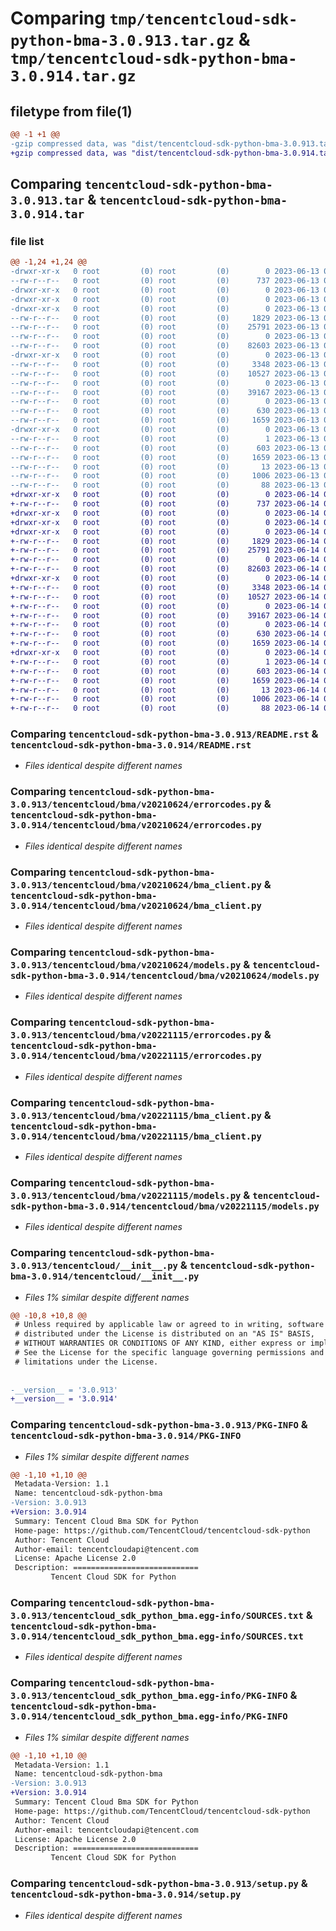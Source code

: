 # Comparing `tmp/tencentcloud-sdk-python-bma-3.0.913.tar.gz` & `tmp/tencentcloud-sdk-python-bma-3.0.914.tar.gz`

## filetype from file(1)

```diff
@@ -1 +1 @@
-gzip compressed data, was "dist/tencentcloud-sdk-python-bma-3.0.913.tar", last modified: Tue Jun 13 02:04:52 2023, max compression
+gzip compressed data, was "dist/tencentcloud-sdk-python-bma-3.0.914.tar", last modified: Wed Jun 14 00:19:29 2023, max compression
```

## Comparing `tencentcloud-sdk-python-bma-3.0.913.tar` & `tencentcloud-sdk-python-bma-3.0.914.tar`

### file list

```diff
@@ -1,24 +1,24 @@
-drwxr-xr-x   0 root         (0) root         (0)        0 2023-06-13 02:04:52.000000 tencentcloud-sdk-python-bma-3.0.913/
--rw-r--r--   0 root         (0) root         (0)      737 2023-06-13 02:04:52.000000 tencentcloud-sdk-python-bma-3.0.913/README.rst
-drwxr-xr-x   0 root         (0) root         (0)        0 2023-06-13 02:04:52.000000 tencentcloud-sdk-python-bma-3.0.913/tencentcloud/
-drwxr-xr-x   0 root         (0) root         (0)        0 2023-06-13 02:04:52.000000 tencentcloud-sdk-python-bma-3.0.913/tencentcloud/bma/
-drwxr-xr-x   0 root         (0) root         (0)        0 2023-06-13 02:04:52.000000 tencentcloud-sdk-python-bma-3.0.913/tencentcloud/bma/v20210624/
--rw-r--r--   0 root         (0) root         (0)     1829 2023-06-13 02:04:52.000000 tencentcloud-sdk-python-bma-3.0.913/tencentcloud/bma/v20210624/errorcodes.py
--rw-r--r--   0 root         (0) root         (0)    25791 2023-06-13 02:04:52.000000 tencentcloud-sdk-python-bma-3.0.913/tencentcloud/bma/v20210624/bma_client.py
--rw-r--r--   0 root         (0) root         (0)        0 2023-06-13 02:04:52.000000 tencentcloud-sdk-python-bma-3.0.913/tencentcloud/bma/v20210624/__init__.py
--rw-r--r--   0 root         (0) root         (0)    82603 2023-06-13 02:04:52.000000 tencentcloud-sdk-python-bma-3.0.913/tencentcloud/bma/v20210624/models.py
-drwxr-xr-x   0 root         (0) root         (0)        0 2023-06-13 02:04:52.000000 tencentcloud-sdk-python-bma-3.0.913/tencentcloud/bma/v20221115/
--rw-r--r--   0 root         (0) root         (0)     3348 2023-06-13 02:04:52.000000 tencentcloud-sdk-python-bma-3.0.913/tencentcloud/bma/v20221115/errorcodes.py
--rw-r--r--   0 root         (0) root         (0)    10527 2023-06-13 02:04:52.000000 tencentcloud-sdk-python-bma-3.0.913/tencentcloud/bma/v20221115/bma_client.py
--rw-r--r--   0 root         (0) root         (0)        0 2023-06-13 02:04:52.000000 tencentcloud-sdk-python-bma-3.0.913/tencentcloud/bma/v20221115/__init__.py
--rw-r--r--   0 root         (0) root         (0)    39167 2023-06-13 02:04:52.000000 tencentcloud-sdk-python-bma-3.0.913/tencentcloud/bma/v20221115/models.py
--rw-r--r--   0 root         (0) root         (0)        0 2023-06-13 02:04:52.000000 tencentcloud-sdk-python-bma-3.0.913/tencentcloud/bma/__init__.py
--rw-r--r--   0 root         (0) root         (0)      630 2023-06-13 02:04:52.000000 tencentcloud-sdk-python-bma-3.0.913/tencentcloud/__init__.py
--rw-r--r--   0 root         (0) root         (0)     1659 2023-06-13 02:04:52.000000 tencentcloud-sdk-python-bma-3.0.913/PKG-INFO
-drwxr-xr-x   0 root         (0) root         (0)        0 2023-06-13 02:04:52.000000 tencentcloud-sdk-python-bma-3.0.913/tencentcloud_sdk_python_bma.egg-info/
--rw-r--r--   0 root         (0) root         (0)        1 2023-06-13 02:04:52.000000 tencentcloud-sdk-python-bma-3.0.913/tencentcloud_sdk_python_bma.egg-info/dependency_links.txt
--rw-r--r--   0 root         (0) root         (0)      603 2023-06-13 02:04:52.000000 tencentcloud-sdk-python-bma-3.0.913/tencentcloud_sdk_python_bma.egg-info/SOURCES.txt
--rw-r--r--   0 root         (0) root         (0)     1659 2023-06-13 02:04:52.000000 tencentcloud-sdk-python-bma-3.0.913/tencentcloud_sdk_python_bma.egg-info/PKG-INFO
--rw-r--r--   0 root         (0) root         (0)       13 2023-06-13 02:04:52.000000 tencentcloud-sdk-python-bma-3.0.913/tencentcloud_sdk_python_bma.egg-info/top_level.txt
--rw-r--r--   0 root         (0) root         (0)     1006 2023-06-13 02:04:52.000000 tencentcloud-sdk-python-bma-3.0.913/setup.py
--rw-r--r--   0 root         (0) root         (0)       88 2023-06-13 02:04:52.000000 tencentcloud-sdk-python-bma-3.0.913/setup.cfg
+drwxr-xr-x   0 root         (0) root         (0)        0 2023-06-14 00:19:29.000000 tencentcloud-sdk-python-bma-3.0.914/
+-rw-r--r--   0 root         (0) root         (0)      737 2023-06-14 00:19:29.000000 tencentcloud-sdk-python-bma-3.0.914/README.rst
+drwxr-xr-x   0 root         (0) root         (0)        0 2023-06-14 00:19:29.000000 tencentcloud-sdk-python-bma-3.0.914/tencentcloud/
+drwxr-xr-x   0 root         (0) root         (0)        0 2023-06-14 00:19:29.000000 tencentcloud-sdk-python-bma-3.0.914/tencentcloud/bma/
+drwxr-xr-x   0 root         (0) root         (0)        0 2023-06-14 00:19:29.000000 tencentcloud-sdk-python-bma-3.0.914/tencentcloud/bma/v20210624/
+-rw-r--r--   0 root         (0) root         (0)     1829 2023-06-14 00:19:29.000000 tencentcloud-sdk-python-bma-3.0.914/tencentcloud/bma/v20210624/errorcodes.py
+-rw-r--r--   0 root         (0) root         (0)    25791 2023-06-14 00:19:29.000000 tencentcloud-sdk-python-bma-3.0.914/tencentcloud/bma/v20210624/bma_client.py
+-rw-r--r--   0 root         (0) root         (0)        0 2023-06-14 00:19:29.000000 tencentcloud-sdk-python-bma-3.0.914/tencentcloud/bma/v20210624/__init__.py
+-rw-r--r--   0 root         (0) root         (0)    82603 2023-06-14 00:19:29.000000 tencentcloud-sdk-python-bma-3.0.914/tencentcloud/bma/v20210624/models.py
+drwxr-xr-x   0 root         (0) root         (0)        0 2023-06-14 00:19:29.000000 tencentcloud-sdk-python-bma-3.0.914/tencentcloud/bma/v20221115/
+-rw-r--r--   0 root         (0) root         (0)     3348 2023-06-14 00:19:29.000000 tencentcloud-sdk-python-bma-3.0.914/tencentcloud/bma/v20221115/errorcodes.py
+-rw-r--r--   0 root         (0) root         (0)    10527 2023-06-14 00:19:29.000000 tencentcloud-sdk-python-bma-3.0.914/tencentcloud/bma/v20221115/bma_client.py
+-rw-r--r--   0 root         (0) root         (0)        0 2023-06-14 00:19:29.000000 tencentcloud-sdk-python-bma-3.0.914/tencentcloud/bma/v20221115/__init__.py
+-rw-r--r--   0 root         (0) root         (0)    39167 2023-06-14 00:19:29.000000 tencentcloud-sdk-python-bma-3.0.914/tencentcloud/bma/v20221115/models.py
+-rw-r--r--   0 root         (0) root         (0)        0 2023-06-14 00:19:29.000000 tencentcloud-sdk-python-bma-3.0.914/tencentcloud/bma/__init__.py
+-rw-r--r--   0 root         (0) root         (0)      630 2023-06-14 00:19:29.000000 tencentcloud-sdk-python-bma-3.0.914/tencentcloud/__init__.py
+-rw-r--r--   0 root         (0) root         (0)     1659 2023-06-14 00:19:29.000000 tencentcloud-sdk-python-bma-3.0.914/PKG-INFO
+drwxr-xr-x   0 root         (0) root         (0)        0 2023-06-14 00:19:29.000000 tencentcloud-sdk-python-bma-3.0.914/tencentcloud_sdk_python_bma.egg-info/
+-rw-r--r--   0 root         (0) root         (0)        1 2023-06-14 00:19:29.000000 tencentcloud-sdk-python-bma-3.0.914/tencentcloud_sdk_python_bma.egg-info/dependency_links.txt
+-rw-r--r--   0 root         (0) root         (0)      603 2023-06-14 00:19:29.000000 tencentcloud-sdk-python-bma-3.0.914/tencentcloud_sdk_python_bma.egg-info/SOURCES.txt
+-rw-r--r--   0 root         (0) root         (0)     1659 2023-06-14 00:19:29.000000 tencentcloud-sdk-python-bma-3.0.914/tencentcloud_sdk_python_bma.egg-info/PKG-INFO
+-rw-r--r--   0 root         (0) root         (0)       13 2023-06-14 00:19:29.000000 tencentcloud-sdk-python-bma-3.0.914/tencentcloud_sdk_python_bma.egg-info/top_level.txt
+-rw-r--r--   0 root         (0) root         (0)     1006 2023-06-14 00:19:29.000000 tencentcloud-sdk-python-bma-3.0.914/setup.py
+-rw-r--r--   0 root         (0) root         (0)       88 2023-06-14 00:19:29.000000 tencentcloud-sdk-python-bma-3.0.914/setup.cfg
```

### Comparing `tencentcloud-sdk-python-bma-3.0.913/README.rst` & `tencentcloud-sdk-python-bma-3.0.914/README.rst`

 * *Files identical despite different names*

### Comparing `tencentcloud-sdk-python-bma-3.0.913/tencentcloud/bma/v20210624/errorcodes.py` & `tencentcloud-sdk-python-bma-3.0.914/tencentcloud/bma/v20210624/errorcodes.py`

 * *Files identical despite different names*

### Comparing `tencentcloud-sdk-python-bma-3.0.913/tencentcloud/bma/v20210624/bma_client.py` & `tencentcloud-sdk-python-bma-3.0.914/tencentcloud/bma/v20210624/bma_client.py`

 * *Files identical despite different names*

### Comparing `tencentcloud-sdk-python-bma-3.0.913/tencentcloud/bma/v20210624/models.py` & `tencentcloud-sdk-python-bma-3.0.914/tencentcloud/bma/v20210624/models.py`

 * *Files identical despite different names*

### Comparing `tencentcloud-sdk-python-bma-3.0.913/tencentcloud/bma/v20221115/errorcodes.py` & `tencentcloud-sdk-python-bma-3.0.914/tencentcloud/bma/v20221115/errorcodes.py`

 * *Files identical despite different names*

### Comparing `tencentcloud-sdk-python-bma-3.0.913/tencentcloud/bma/v20221115/bma_client.py` & `tencentcloud-sdk-python-bma-3.0.914/tencentcloud/bma/v20221115/bma_client.py`

 * *Files identical despite different names*

### Comparing `tencentcloud-sdk-python-bma-3.0.913/tencentcloud/bma/v20221115/models.py` & `tencentcloud-sdk-python-bma-3.0.914/tencentcloud/bma/v20221115/models.py`

 * *Files identical despite different names*

### Comparing `tencentcloud-sdk-python-bma-3.0.913/tencentcloud/__init__.py` & `tencentcloud-sdk-python-bma-3.0.914/tencentcloud/__init__.py`

 * *Files 1% similar despite different names*

```diff
@@ -10,8 +10,8 @@
 # Unless required by applicable law or agreed to in writing, software
 # distributed under the License is distributed on an "AS IS" BASIS,
 # WITHOUT WARRANTIES OR CONDITIONS OF ANY KIND, either express or implied.
 # See the License for the specific language governing permissions and
 # limitations under the License.
 
 
-__version__ = '3.0.913'
+__version__ = '3.0.914'
```

### Comparing `tencentcloud-sdk-python-bma-3.0.913/PKG-INFO` & `tencentcloud-sdk-python-bma-3.0.914/PKG-INFO`

 * *Files 1% similar despite different names*

```diff
@@ -1,10 +1,10 @@
 Metadata-Version: 1.1
 Name: tencentcloud-sdk-python-bma
-Version: 3.0.913
+Version: 3.0.914
 Summary: Tencent Cloud Bma SDK for Python
 Home-page: https://github.com/TencentCloud/tencentcloud-sdk-python
 Author: Tencent Cloud
 Author-email: tencentcloudapi@tencent.com
 License: Apache License 2.0
 Description: ============================
         Tencent Cloud SDK for Python
```

### Comparing `tencentcloud-sdk-python-bma-3.0.913/tencentcloud_sdk_python_bma.egg-info/SOURCES.txt` & `tencentcloud-sdk-python-bma-3.0.914/tencentcloud_sdk_python_bma.egg-info/SOURCES.txt`

 * *Files identical despite different names*

### Comparing `tencentcloud-sdk-python-bma-3.0.913/tencentcloud_sdk_python_bma.egg-info/PKG-INFO` & `tencentcloud-sdk-python-bma-3.0.914/tencentcloud_sdk_python_bma.egg-info/PKG-INFO`

 * *Files 1% similar despite different names*

```diff
@@ -1,10 +1,10 @@
 Metadata-Version: 1.1
 Name: tencentcloud-sdk-python-bma
-Version: 3.0.913
+Version: 3.0.914
 Summary: Tencent Cloud Bma SDK for Python
 Home-page: https://github.com/TencentCloud/tencentcloud-sdk-python
 Author: Tencent Cloud
 Author-email: tencentcloudapi@tencent.com
 License: Apache License 2.0
 Description: ============================
         Tencent Cloud SDK for Python
```

### Comparing `tencentcloud-sdk-python-bma-3.0.913/setup.py` & `tencentcloud-sdk-python-bma-3.0.914/setup.py`

 * *Files identical despite different names*

